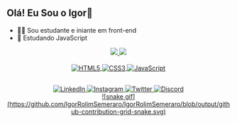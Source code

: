 ## Olá! Eu Sou o Igor👋

- 🙋‍♂️ Sou estudante e iniante em front-end
- 📖 Estudando JavaScript

<div align="center">
<a href="https://github.com/IgorRolimSemeraro">
    <img height="180em" src="https://github-readme-stats.vercel.app/api?username=IgorRolimSemeraro&show_icons=true&theme=dracula"/>
    <img height="180em" src="https://github-readme-stats.vercel.app/api/top-langs/?username=IgorRolimSemeraro&theme=dracula"/>
</div>
<br>
<div align="center" style="display: inline_block">
    <img align="center" alt="HTML5" src="https://img.shields.io/badge/HTML5-E34F26?style=for-the-badge&logo=html5&logoColor=white">
    <img align="center" alt="CSS3" src="https://img.shields.io/badge/CSS3-1572B6?style=for-the-badge&logo=css3&logoColor=white">
    <img align="center" alt="JavaScript" src="https://img.shields.io/badge/JavaScript-F7DF1E?style=for-the-badge&logo=javascript&logoColor=black">
</div>

##
<div align="center">
    <a href="https://www.linkedin.com/in/igor-rolim-semeraro/" target="_blank"><img alt="LinkedIn" src="https://img.shields.io/badge/LinkedIn-0077B5?style=for-the-badge&logo=linkedin&logoColor=white" target="_blank">
    <a href="https://www.instagram.com/igorsemeraro/" target="_blank"><img alt="Instagram" src="https://img.shields.io/badge/Instagram-E4405F?style=for-the-badge&logo=instagram&logoColor=white" target="_blank">
    <a href="https://twitter.com/Iguinhoo_25" target="_blank"><img alt="Twitter" src="https://img.shields.io/badge/Twitter-1DA1F2?style=for-the-badge&logo=twitter&logoColor=white" target="_blank">
    <a href="https://discord.gg/PkKdXggfN4" target="_blank"><img alt="Discord" src="https://img.shields.io/badge/Discord-7289DA?style=for-the-badge&logo=discord&logoColor=white" target="_blank">
</div>

<div align="center">
    ![snake gif](https://github.com/IgorRolimSemeraro/IgorRolimSemeraro/blob/output/github-contribution-grid-snake.svg)
</div>
